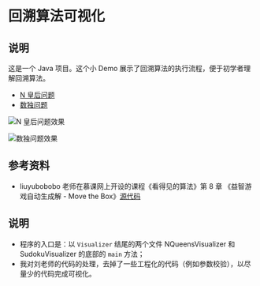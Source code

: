 # 回溯算法可视化

## 说明

这是一个 Java 项目。这个小 Demo 展示了回溯算法的执行流程，便于初学者理解回溯算法。

+ [N 皇后问题](https://leetcode-cn.com/problems/n-queens/)
+ [数独问题](https://leetcode-cn.com/problems/sudoku-solver/)

![N 皇后问题效果](https://liweiwei1419.gitee.io/visualgo/backtracking/4-queens.gif)


![数独问题效果](https://liweiwei1419.gitee.io/visualgo/backtracking/Sudoku.gif)

## 参考资料

+ liuyubobobo 老师在慕课网上开设的课程《看得见的算法》第 8 章 《益智游戏自动生成解 - Move the Box》[源代码](https://github.com/liuyubobobo/Play-with-Algorithm-Visualization/tree/master/08-Move-the-Box-Solver)

## 说明

+ 程序的入口是：以 `Visualizer` 结尾的两个文件 NQueensVisualizer 和 SudokuVisualizer 的底部的 `main` 方法；
+ 我对刘老师的代码的处理，去掉了一些工程化的代码（例如参数校验），以尽量少的代码完成可视化。


